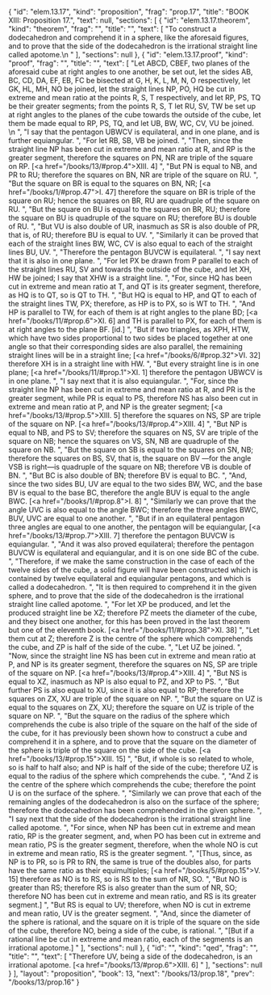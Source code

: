 {
  "id": "elem.13.17",
  "kind": "proposition",
  "frag": "prop.17",
  "title": "BOOK XIII: Proposition 17.",
  "text": null,
  "sections": [
    {
      "id": "elem.13.17.theorem",
      "kind": "theorem",
      "frag": "",
      "title": "",
      "text": [
        "To construct a dodecahedron and comprehend it in a sphere, like the aforesaid figures, and to prove that the side of the dodecahedron is the irrational straight line called apotome.\n      "
      ],
      "sections": null
    },
    {
      "id": "elem.13.17.proof",
      "kind": "proof",
      "frag": "",
      "title": "",
      "text": [
        "Let ABCD, CBEF, two planes of the aforesaid cube at right angles to one another, be set out, let the sides AB, BC, CD, DA, EF, EB, FC be bisected at G, H, K, L, M, N, O respectively, let GK, HL, MH, NO be joined, let the straight lines NP, PO, HQ be cut in extreme and mean ratio at the points R, S, T respectively, and let RP, PS, TQ be their greater segments; from the points R, S, T let RU, SV, TW be set up at right angles to the planes of the cube towards the outside of the cube, let them be made equal to RP, PS, TQ, and let UB, BW, WC, CV, VU be joined. \n      ",
        "I say that the pentagon UBWCV is equilateral, and in one plane, and is further equiangular. ",
        "For let RB, SB, VB be joined. ",
        "Then, since the straight line NP has been cut in extreme and mean ratio at R, and RP is the greater segment, therefore the squares on PN, NR are triple of the square on RP. [<a href=\"/books/13/#prop.4\">XIII. 4</a>] ",
        "But PN is equal to NB, and PR to RU; therefore the squares on BN, NR are triple of the square on RU. ",
        "But the square on BR is equal to the squares on BN, NR; [<a href=\"/books/1/#prop.47\">I. 47</a>] therefore the square on BR is triple of the square on RU; hence the squares on BR, RU are quadruple of the square on RU. ",
        "But the square on BU is equal to the squares on BR, RU; therefore the square on BU is quadruple of the square on RU; therefore BU is double of RU. ",
        "But VU is also double of UR, inasmuch as SR is also double of PR, that is, of RU; therefore BU is equal to UV. ",
        "Similarly it can be proved that each of the straight lines BW, WC, CV is also equal to each of the straight lines BU, UV. ",
        "Therefore the pentagon BUVCW is equilateral. ",
        "I say next that it is also in one plane. ",
        "For let PX be drawn from P parallel to each of the straight lines RU, SV and towards the outside of the cube, and let XH, HW be joined; I say that XHW is a straight line. ",
        "For, since HQ has been cut in extreme and mean ratio at T, and QT is its greater segment, therefore, as HQ is to QT, so is QT to TH. ",
        "But HQ is equal to HP, and QT to each of the straight lines TW, PX; therefore, as HP is to PX, so is WT to TH. ",
        "And HP is parallel to TW, for each of them is at right angles to the plane BD; [<a href=\"/books/11/#prop.6\">XI. 6</a>] and TH is parallel to PX, for each of them is at right angles to the plane BF. [id.] ",
        "But if two triangles, as XPH, HTW, which have two sides proportional to two sides be placed together at one angle so that their corresponding sides are also parallel, the remaining straight lines will be in a straight line; [<a href=\"/books/6/#prop.32\">VI. 32</a>] therefore XH is in a straight line with HW. ",
        "But every straight line is in one plane; [<a href=\"/books/11/#prop.1\">XI. 1</a>] therefore the pentagon UBWCV is in one plane. ",
        "I say next that it is also equiangular. ",
        "For, since the straight line NP has been cut in extreme and mean ratio at R, and PR is the greater segment, while PR is equal to PS, therefore NS has also been cut in extreme and mean ratio at P, and NP is the greater segment; [<a href=\"/books/13/#prop.5\">XIII. 5</a>] therefore the squares on NS, SP are triple of the square on NP. [<a href=\"/books/13/#prop.4\">XIII. 4</a>] ",
        "But NP is equal to NB, and PS to SV; therefore the squares on NS, SV are triple of the square on NB; hence the squares on VS, SN, NB are quadruple of the square on NB. ",
        "But the square on SB is equal to the squares on SN, NB; therefore the squares on BS, SV, that is, the square on BV —for the angle VSB is right—is quadruple of the square on NB; therefore VB is double of BN. ",
        "But BC is also double of BN; therefore BV is equal to BC. ",
        "And, since the two sides BU, UV are equal to the two sides BW, WC, and the base BV is equal to the base BC, therefore the angle BUV is equal to the angle BWC. [<a href=\"/books/1/#prop.8\">I. 8</a>] ",
        "Similarly we can prove that the angle UVC is also equal to the angle BWC; therefore the three angles BWC, BUV, UVC are equal to one another. ",
        "But if in an equilateral pentagon three angles are equal to one another, the pentagon will be equiangular, [<a href=\"/books/13/#prop.7\">XIII. 7</a>] therefore the pentagon BUVCW is equiangular. ",
        "And it was also proved equilateral; therefore the pentagon BUVCW is equilateral and equiangular, and it is on one side BC of the cube. ",
        "Therefore, if we make the same construction in the case of each of the twelve sides of the cube, a solid figure will have been constructed which is contained by twelve equilateral and equiangular pentagons, and which is called a dodecahedron. ",
        "It is then required to comprehend it in the given sphere, and to prove that the side of the dodecahedron is the irrational straight line called apotome. ",
        "For let XP be produced, and let the produced straight line be XZ; therefore PZ meets the diameter of the cube, and they bisect one another, for this has been proved in the last theorem but one of the eleventh book. [<a href=\"/books/11/#prop.38\">XI. 38</a>] ",
        "Let them cut at Z; therefore Z is the centre of the sphere which comprehends the cube, and ZP is half of the side of the cube. ",
        "Let UZ be joined. ",
        "Now, since the straight line NS has been cut in extreme and mean ratio at P, and NP is its greater segment, therefore the squares on NS, SP are triple of the square on NP. [<a href=\"/books/13/#prop.4\">XIII. 4</a>] ",
        "But NS is equal to XZ, inasmuch as NP is also equal to PZ, and XP to PS. ",
        "But further PS is also equal to XU, since it is also equal to RP; therefore the squares on ZX, XU are triple of the square on NP. ",
        "But the square on UZ is equal to the squares on ZX, XU; therefore the square on UZ is triple of the square on NP. ",
        "But the square on the radius of the sphere which comprehends the cube is also triple of the square on the half of the side of the cube, for it has previously been shown how to construct a cube and comprehend it in a sphere, and to prove that the square on the diameter of the sphere is triple of the square on the side of the cube. [<a href=\"/books/13/#prop.15\">XIII. 15</a>] ",
        "But, if whole is so related to whole, so is half to half also; and NP is half of the side of the cube; therefore UZ is equal to the radius of the sphere which comprehends the cube. ",
        "And Z is the centre of the sphere which comprehends the cube; therefore the point U is on the surface of the sphere. ",
        "Similarly we can prove that each of the remaining angles of the dodecahedron is also on the surface of the sphere; therefore the dodecahedron has been comprehended in the given sphere. ",
        "I say next that the side of the dodecahedron is the irrational straight line called apotome. ",
        "For since, when NP has been cut in extreme and mean ratio, RP is the greater segment, and, when PO has been cut in extreme and mean ratio, PS is the greater segment, therefore, when the whole NO is cut in extreme and mean ratio, RS is the greater segment. ",
        "[Thus, since, as NP is to PR, so is PR to RN, the same is true of the doubles also, for parts have the same ratio as their equimultiples; [<a href=\"/books/5/#prop.15\">V. 15</a>] therefore as NO is to RS, so is RS to the sum of NR, SO. ",
        "But NO is greater than RS; therefore RS is also greater than the sum of NR, SO; therefore NO has been cut in extreme and mean ratio, and RS is its greater segment.] ",
        "But RS is equal to UV; therefore, when NO is cut in extreme and mean ratio, UV is the greater segment. ",
        "And, since the diameter of the sphere is rational, and the square on it is triple of the square on the side of the cube, therefore NO, being a side of the cube, is rational. ",
        "[But if a rational line be cut in extreme and mean ratio, each of the segments is an irrational apotome.] "
      ],
      "sections": null
    },
    {
      "id": "",
      "kind": "qed",
      "frag": "",
      "title": "",
      "text": [
        "Therefore UV, being a side of the dodecahedron, is an irrational apotome. [<a href=\"/books/13/#prop.6\">XIII. 6</a>] "
      ],
      "sections": null
    }
  ],
  "layout": "proposition",
  "book": 13,
  "next": "/books/13/prop.18",
  "prev": "/books/13/prop.16"
}
